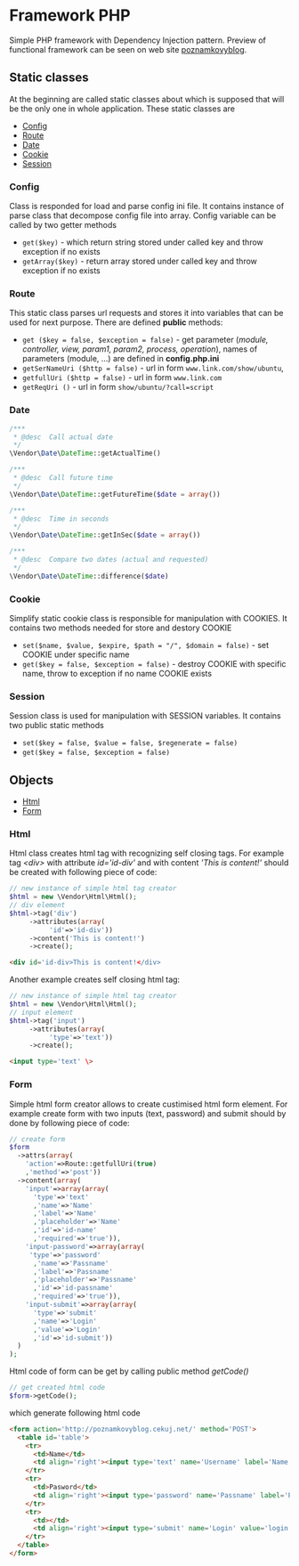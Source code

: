 # Framework PHP
Simple PHP framework with Dependency Injection pattern. Preview of functional framework can be seen on web site [poznamkovyblog](http://poznamkovyblog.cekuj.net). 
## Static classes
At the beginning are called static classes about which is supposed that will be the only one in whole application. These static classes are
- [Config](#config)
- [Route](#route)
- [Date](#date)
- [Cookie](#cookie)
- [Session](#session)
### Config
Class is responded for load and parse config ini file. It contains instance of parse class that decompose config file into array. Config variable can be called by two getter methods 
- ```get($key)``` - which return string stored under called key and throw exception if no exists 
- ```getArray($key)``` - return array stored under called key and throw exception if no exists
### Route
This static class parses url requests and stores it into variables that can be used for next purpose. There are defined **public** methods:
- `get ($key = false, $exception = false)` - get parameter (*module, controller, view, param1, param2, process, operation*), names of parameters (module, ...) are defined in **config.php.ini**
- `getSerNameUri ($http = false)` - url in form `www.link.com/show/ubuntu`, 
- `getfullUri ($http = false)` - url in form `www.link.com`
- `getReqUri ()` - url in form `show/ubuntu/?call=script`
### Date
```php
/***
 * @desc  Call actual date
 */
\Vendor\Date\DateTime::getActualTime()

/***
 * @desc  Call future time
 */
\Vendor\Date\DateTime::getFutureTime($date = array())

/***
 * @desc  Time in seconds
 */
\Vendor\Date\DateTime::getInSec($date = array())

/***
 * @desc  Compare two dates (actual and requested)
 */
\Vendor\Date\DateTime::difference($date)
```
### Cookie
Simplify static cookie class is responsible for manipulation with COOKIES. It contains two methods needed for store and destory COOKIE
- ```set($name, $value, $expire, $path = "/", $domain = false)``` - set COOKIE under specific name
- ```get($key = false, $exception = false)``` - destroy COOKIE with specific name, throw to exception if no name COOKIE exists
### Session
Session class is used for manipulation with SESSION variables. It contains two public static methods
- ```set($key = false, $value = false, $regenerate = false)```
- ```get($key = false, $exception = false)```
## Objects
- [Html](#html)
- [Form](#form)
### Html
Html class creates html tag with recognizing self closing tags. For example tag *\<div\>* with attribute *id='id-div'* and with content *'This is content!'* should be created with following piece of code:
```php
// new instance of simple html tag creator
$html = new \Vendor\Html\Html();
// div element
$html->tag('div')
     ->attributes(array(
          'id'=>'id-div'))
     ->content('This is content!')
     ->create();
```
```html
<div id='id-div>This is content!</div>
```
Another example creates self closing html tag:
```php
// new instance of simple html tag creator
$html = new \Vendor\Html\Html();
// input element
$html->tag('input')
     ->attributes(array(
          'type'=>'text'))
     ->create();
```
```html
<input type='text' \>
```
### Form
Simple html form creator allows to create custimised html form element. For example create form with two inputs (text, password) and submit should by done by following piece of code:
```php
// create form
$form
  ->attrs(array(
    'action'=>Route::getfullUri(true)
    ,'method'=>'post'))
  ->content(array(
    'input'=>array(array(
      'type'=>'text'
      ,'name'=>'Name'
      ,'label'=>'Name'
      ,'placeholder'=>'Name'
      ,'id'=>'id-name'
      ,'required'=>'true')),
    'input-password'=>array(array(
     'type'=>'password'
      ,'name'=>'Passname' 
      ,'label'=>'Passname' 
      ,'placeholder'=>'Passname'
      ,'id'=>'id-passname' 
      ,'required'=>'true')),
    'input-submit'=>array(array(
      'type'=>'submit' 
      ,'name'=>'Login'
      ,'value'=>'Login' 
      ,'id'=>'id-submit'))
  )
);
```
Html code of form can be get by calling public method *getCode()*
```php
// get created html code     
$form->getCode();
```
which generate following html code
```html
<form action='http://poznamkovyblog.cekuj.net/' method='POST'>
  <table id='table'>
    <tr>
      <td>Name</td>
      <td align='right'><input type='text' name='Username' label='Name' id='id-username' required /></td>
    </tr>
    <tr>
      <td>Pasword</td>
      <td align='right'><input type='password' name='Passname' label='Pasword' id='id-passname' required /></td>
    </tr>
    <tr>
      <td></td>
      <td align='right'><input type='submit' name='Login' value='login' id='id-submit' /></td>
    </tr>
  </table>
</form>
```
